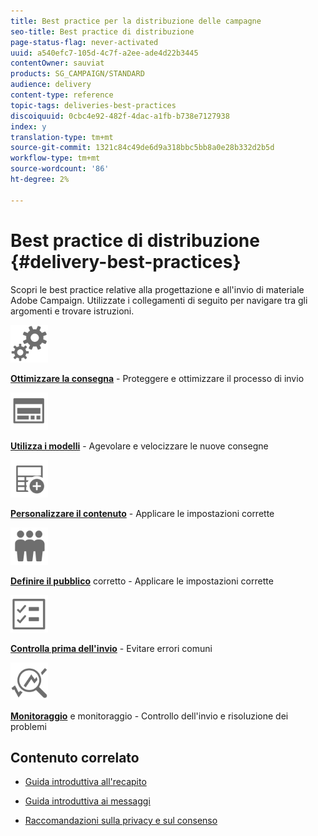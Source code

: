 ```yaml
---
title: Best practice per la distribuzione delle campagne
seo-title: Best practice di distribuzione
page-status-flag: never-activated
uuid: a540efc7-105d-4c7f-a2ee-ade4d22b3445
contentOwner: sauviat
products: SG_CAMPAIGN/STANDARD
audience: delivery
content-type: reference
topic-tags: deliveries-best-practices
discoiquuid: 0cbc4e92-482f-4dac-a1fb-b738e7127938
index: y
translation-type: tm+mt
source-git-commit: 1321c84c49de6d9a318bbc5bb8a0e28b332d2b5d
workflow-type: tm+mt
source-wordcount: '86'
ht-degree: 2%

---
```



# Best practice di distribuzione {#delivery-best-practices}

Scopri le best practice relative alla progettazione e all&#39;invio di materiale  Adobe Campaign. Utilizzate i collegamenti di seguito per navigare tra gli argomenti e trovare istruzioni.

<img src="assets/do-not-localize/optimize.svg"  width="60px">

**[Ottimizzare la consegna](optimize-delivery.md)** - Proteggere e ottimizzare il processo di invio

<img src="assets/do-not-localize/design.svg"  width="60px">

**[Utilizza i modelli](use-templates.md)** - Agevolare e velocizzare le nuove consegne

<img src="assets/do-not-localize/custom.svg"  width="60px">

**[Personalizzare il contenuto](optimize-delivery.md)** - Applicare le impostazioni corrette

<img src="assets/do-not-localize/profiles.svg"  width="60px">

**[Definire il pubblico](define-the-right-audience.md)** corretto - Applicare le impostazioni corrette

<img src="assets/do-not-localize/start.svg"  width="60px">

**[Controlla prima dell&#39;invio](check-before-sending.md)** - Evitare errori comuni

<img src="assets/do-not-localize/troubleshoot.svg"  width="60px">

**[Monitoraggio](track-and-monitor.md)** e monitoraggio - Controllo dell&#39;invio e risoluzione dei problemi

## Contenuto correlato

* [Guida introduttiva all&#39;recapito](../../sending/using/about-deliverability.md)

* [Guida introduttiva ai messaggi](../../channels/using/get-started-communication-channels.md)

* [Raccomandazioni sulla privacy e sul consenso](../../start/using/privacy.md)
